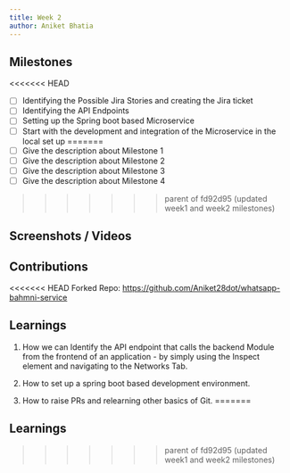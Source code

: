 ```yaml
---
title: Week 2
author: Aniket Bhatia
---
```


## Milestones
<<<<<<< HEAD
- [ ] Identifying the Possible Jira Stories and creating the Jira ticket 
- [ ] Identifying the API Endpoints 
- [ ] Setting up the Spring boot based Microservice 
- [ ] Start with the development and integration of the Microservice in the local set up 
=======
- [ ] Give the description about Milestone 1
- [ ] Give the description about Milestone 2
- [ ] Give the description about Milestone 3
- [ ] Give the description about Milestone 4
>>>>>>> parent of fd92d95 (updated week1 and week2 milestones)

## Screenshots / Videos 

## Contributions

<<<<<<< HEAD
Forked Repo: https://github.com/Aniket28dot/whatsapp-bahmni-service

## Learnings

1. How we can Identify the API endpoint that calls the backend Module from the frontend of an application - by simply using the Inspect element and navigating to the Networks Tab.

2. How to set up a spring boot based development environment.

3. How to raise PRs and relearning other basics of Git.
=======
## Learnings
>>>>>>> parent of fd92d95 (updated week1 and week2 milestones)
